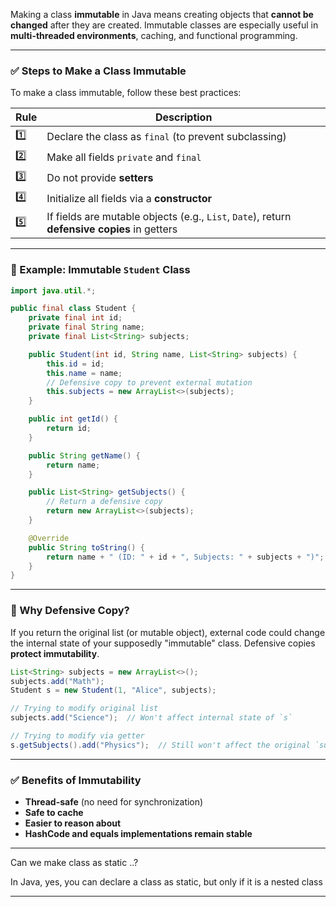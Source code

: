 Making a class **immutable** in Java means creating objects that **cannot be changed** after they are created. Immutable classes are especially useful in **multi-threaded environments**, caching, and functional programming.

---

### ✅ Steps to Make a Class Immutable

To make a class immutable, follow these best practices:

| Rule | Description                                                                                  |
| ---- | -------------------------------------------------------------------------------------------- |
| 1️⃣  | Declare the class as `final` (to prevent subclassing)                                        |
| 2️⃣  | Make all fields `private` and `final`                                                        |
| 3️⃣  | Do not provide **setters**                                                                   |
| 4️⃣  | Initialize all fields via a **constructor**                                                  |
| 5️⃣  | If fields are mutable objects (e.g., `List`, `Date`), return **defensive copies** in getters |

---

### 🧪 Example: Immutable `Student` Class

```java
import java.util.*;

public final class Student {
    private final int id;
    private final String name;
    private final List<String> subjects;

    public Student(int id, String name, List<String> subjects) {
        this.id = id;
        this.name = name;
        // Defensive copy to prevent external mutation
        this.subjects = new ArrayList<>(subjects);
    }

    public int getId() {
        return id;
    }

    public String getName() {
        return name;
    }

    public List<String> getSubjects() {
        // Return a defensive copy
        return new ArrayList<>(subjects);
    }

    @Override
    public String toString() {
        return name + " (ID: " + id + ", Subjects: " + subjects + ")";
    }
}
```

---

### 🧠 Why Defensive Copy?

If you return the original list (or mutable object), external code could change the internal state of your supposedly "immutable" class. Defensive copies **protect immutability**.

```java
List<String> subjects = new ArrayList<>();
subjects.add("Math");
Student s = new Student(1, "Alice", subjects);

// Trying to modify original list
subjects.add("Science");  // Won't affect internal state of `s`

// Trying to modify via getter
s.getSubjects().add("Physics");  // Still won't affect the original `subjects` list
```

---

### ✅ Benefits of Immutability

* **Thread-safe** (no need for synchronization)
* **Safe to cache**
* **Easier to reason about**
* **HashCode and equals implementations remain stable**

------------------------------------------------------------------------------------------------------------

Can we make class as static ..?

In Java, yes, you can declare a class as static, but only if it is a nested class

------------------------------------------------------------------------------------------------------------
